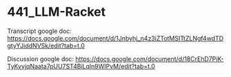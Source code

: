 # 441_LLM-Racket

Transcript google doc:
https://docs.google.com/document/d/1Jnbyhj_n4z3iZTotMSITtZLNgf4wdTDgtyYJiddNVSk/edit?tab=t.0 

Discussion google doc:
https://docs.google.com/document/d/18CrEhD7PiK-TyKvvjqNaata7pUU7ST4BiLqln9WIPvM/edit?tab=t.0
